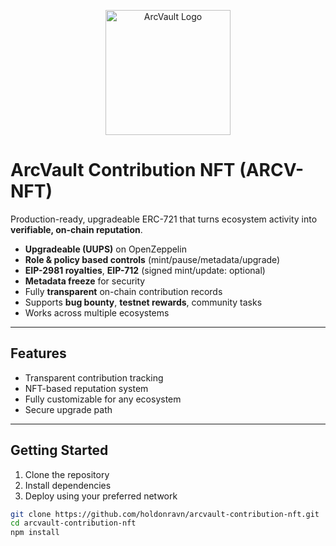 <p align="center">
  <img src="assets/arcvault-logo.png" alt="ArcVault Logo" width="200"/>
</p>

# ArcVault Contribution NFT (ARCV-NFT)

Production-ready, upgradeable ERC-721 that turns ecosystem activity into **verifiable, on-chain reputation**.

- **Upgradeable (UUPS)** on OpenZeppelin
- **Role & policy based controls** (mint/pause/metadata/upgrade)
- **EIP-2981 royalties**, **EIP-712** (signed mint/update: optional)
- **Metadata freeze** for security
- Fully **transparent** on-chain contribution records
- Supports **bug bounty**, **testnet rewards**, community tasks
- Works across multiple ecosystems

---

## Features

- Transparent contribution tracking
- NFT-based reputation system
- Fully customizable for any ecosystem
- Secure upgrade path

---

## Getting Started

1. Clone the repository
2. Install dependencies
3. Deploy using your preferred network

```bash
git clone https://github.com/holdonravn/arcvault-contribution-nft.git
cd arcvault-contribution-nft
npm install
